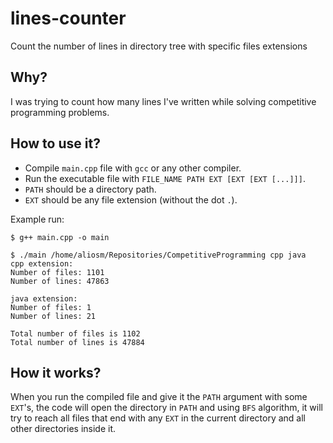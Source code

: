 # lines-counter
Count the number of lines in directory tree with specific files extensions

## Why?

I was trying to count how many lines I've written while solving competitive programming problems.

## How to use it?

- Compile `main.cpp` file with `gcc` or any other compiler.
- Run the executable file with `FILE_NAME PATH EXT [EXT [EXT [...]]]`.
- `PATH` should be a directory path.
- `EXT` should be any file extension (without the dot `.`).

Example run:

```
$ g++ main.cpp -o main

$ ./main /home/aliosm/Repositories/CompetitiveProgramming cpp java
cpp extension:
Number of files: 1101
Number of lines: 47863

java extension:
Number of files: 1
Number of lines: 21

Total number of files is 1102
Total number of lines is 47884
```

## How it works?

When you run the compiled file and give it the `PATH` argument with some `EXT`'s, the code will open the directory in `PATH` and using `BFS` algorithm, it will try to reach all files that end with any `EXT` in the current directory and all other directories inside it.
